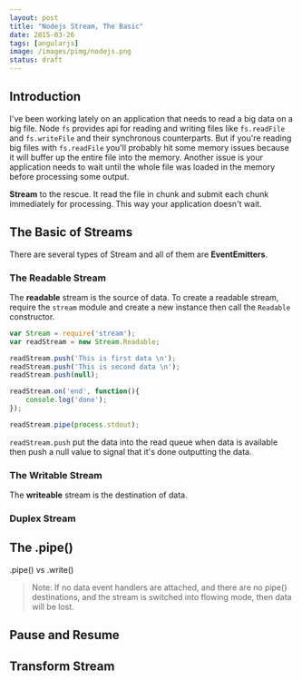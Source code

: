 ```yaml
---
layout: post
title: "Nodejs Stream, The Basic"
date: 2015-03-26
tags: [angularjs]
image: /images/pimg/nodejs.png
status: draft
--- 
```


## Introduction
 
I've been working lately on an application that needs to read a big data on a big file. Node ```fs``` provides api for reading and writing files like ```fs.readFile``` and ```fs.writeFile``` and their synchronous counterparts. But if you're reading big files with ```fs.readFile``` you'll probably hit some memory issues because it will buffer up the entire file into the memory. Another issue is your application needs to wait until the whole file was loaded in the memory before processing some output.

**Stream** to the rescue. It read the file in chunk and submit each chunk immediately for processing. This way your application doesn't wait.

## The Basic of Streams

There are several types of Stream and all of them are **EventEmitters**.

### The Readable Stream

The **readable** stream is the source of data. To create a readable stream, require the ```stream``` module and create a new instance then call the ```Readable``` constructor.


~~~javascript
var Stream = require('stream');
var readStream = new Stream.Readable;

readStream.push('This is first data \n'); 
readStream.push('This is second data \n'); 
readStream.push(null);

readStream.on('end', function(){
	console.log('done');
}); 

readStream.pipe(process.stdout); 
~~~

```readStream.push``` put the data into the read queue when data is available then push a null value to signal that it's done outputting the data.

### The Writable Stream

The **writeable** stream is the destination of data.

### Duplex Stream

## The .pipe()

.pipe() vs .write()

> Note: If no data event handlers are attached, and there are no pipe() destinations, and the stream is switched into flowing mode, then data will be lost. 

## Pause and Resume  

## Transform Stream 



